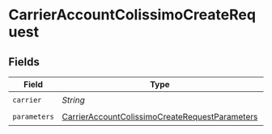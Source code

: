 # CarrierAccountColissimoCreateRequest


## Fields

| Field                                                                                                                       | Type                                                                                                                        | Required                                                                                                                    | Description                                                                                                                 | Example                                                                                                                     |
| --------------------------------------------------------------------------------------------------------------------------- | --------------------------------------------------------------------------------------------------------------------------- | --------------------------------------------------------------------------------------------------------------------------- | --------------------------------------------------------------------------------------------------------------------------- | --------------------------------------------------------------------------------------------------------------------------- |
| `carrier`                                                                                                                   | *String*                                                                                                                    | :heavy_check_mark:                                                                                                          | N/A                                                                                                                         | colissimo                                                                                                                   |
| `parameters`                                                                                                                | [CarrierAccountColissimoCreateRequestParameters](../../models/components/CarrierAccountColissimoCreateRequestParameters.md) | :heavy_check_mark:                                                                                                          | N/A                                                                                                                         |                                                                                                                             |